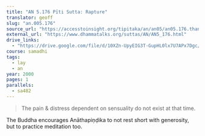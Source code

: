 ```yaml
---
title: "AN 5.176 Pīti Sutta: Rapture"
translator: geoff
slug: "an.005.176"
source_url: "https://accesstoinsight.org/tipitaka/an/an05/an05.176.than.html"
external_url: "https://www.dhammatalks.org/suttas/AN/AN5_176.html"
drive_links:
  - "https://drive.google.com/file/d/10XZn-UpyEIG3T-GupHL0lx7U7APx7Dgc/view?usp=drivesdk"
course: samadhi
tags:
  - lay
  - an
year: 2000
pages: 1
parallels:
  - sa482
---
```


> The pain & distress dependent on sensuality do not exist at that time.

The Buddha encourages Anāthapiṇḍika to not rest short with generosity, but to practice meditation too.
